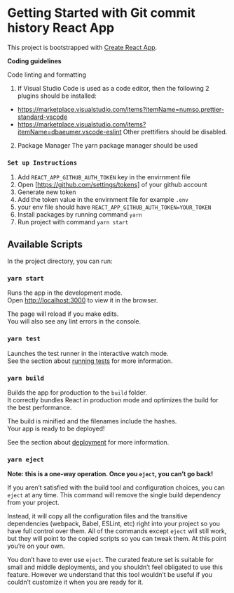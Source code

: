 # Getting Started with Git commit history React App

This project is bootstrapped with [Create React App](https://github.com/facebook/create-react-app).

**Coding guidelines**

Code linting and formatting

1. If Visual Studio Code is used as a code editor, then the following 2 plugins should be installed:

- https://marketplace.visualstudio.com/items?itemName=numso.prettier-standard-vscode
- https://marketplace.visualstudio.com/items?itemName=dbaeumer.vscode-eslint
  Other prettifiers should be disabled.

2. Package Manager
   The yarn package manager should be used

### `Set up Instructions`

1. Add `REACT_APP_GITHUB_AUTH_TOKEN` key in the envirnment file
2. Open [https://github.com/settings/tokens] of your github account
3. Generate new token
4. Add the token value in the envirnment file for example `.env`
5. your env file should have `REACT_APP_GITHUB_AUTH_TOKEN=YOUR_TOKEN`
6. Install packages by running command `yarn`
7. Run project with command `yarn start`

## Available Scripts

In the project directory, you can run:

### `yarn start`

Runs the app in the development mode.\
Open [http://localhost:3000](http://localhost:3000) to view it in the browser.

The page will reload if you make edits.\
You will also see any lint errors in the console.

### `yarn test`

Launches the test runner in the interactive watch mode.\
See the section about [running tests](https://facebook.github.io/create-react-app/docs/running-tests) for more information.

### `yarn build`

Builds the app for production to the `build` folder.\
It correctly bundles React in production mode and optimizes the build for the best performance.

The build is minified and the filenames include the hashes.\
Your app is ready to be deployed!

See the section about [deployment](https://facebook.github.io/create-react-app/docs/deployment) for more information.

### `yarn eject`

**Note: this is a one-way operation. Once you `eject`, you can’t go back!**

If you aren’t satisfied with the build tool and configuration choices, you can `eject` at any time. This command will remove the single build dependency from your project.

Instead, it will copy all the configuration files and the transitive dependencies (webpack, Babel, ESLint, etc) right into your project so you have full control over them. All of the commands except `eject` will still work, but they will point to the copied scripts so you can tweak them. At this point you’re on your own.

You don’t have to ever use `eject`. The curated feature set is suitable for small and middle deployments, and you shouldn’t feel obligated to use this feature. However we understand that this tool wouldn’t be useful if you couldn’t customize it when you are ready for it.

